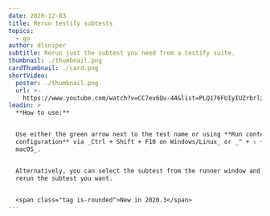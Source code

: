 ```yaml
---
date: 2020-12-03
title: Rerun testify subtests
topics:
  - go
author: dlsniper
subtitle: Rerun just the subtest you need from a testify suite.
thumbnail: ./thumbnail.png
cardThumbnail: ./card.png
shortVideo:
  poster: ./thumbnail.png
  url: >-
    https://www.youtube.com/watch?v=CC7ev6Qu-44&list=PLQ176FUIyIUZrbrlz4AY1V8VzBJKZyVlW&index=116
leadin: >
  **How to use:**


  Use either the green arrow next to the test name or using **Run context
  configuration** via _Ctrl + Shift + F10 on Windows/Linux_ or _^ + ⇧ + F10 on
  macOS_.


  Alternatively, you can select the subtest from the runner window and choose to
  rerun the subtest you want.


  <span class="tag is-rounded">New in 2020.3</span>
---
```


